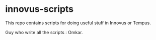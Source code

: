 # innovus-scripts
This repo contains scripts for doing useful stuff in Innovus or Tempus.

Guy who write all the scripts : Omkar.
